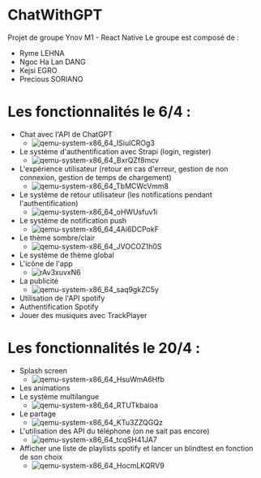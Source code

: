 # ChatWithGPT

Projet de groupe Ynov M1 - React Native
Le groupe est composé de :

- Ryme LEHNA
- Ngoc Ha Lan DANG
- Kejsi EGRO
- Precious SORIANO

# Les fonctionnalités le 6/4 :

- Chat avec l'API de ChatGPT 
  - ![qemu-system-x86_64_ISiulCROg3](https://user-images.githubusercontent.com/56402276/233753016-dccec13c-4c75-4d19-80b9-0113c4c5158c.gif)
- Le système d'authentification avec Strapi (login, register)
  - ![qemu-system-x86_64_BxrQZf8mcv](https://user-images.githubusercontent.com/56402276/233780009-eca0de37-0f7d-4ef9-952f-f43cb425ae5c.gif)
- L'expérience utilisateur (retour en cas d'erreur, gestion de non connexion, gestion de temps de chargement)
  - ![qemu-system-x86_64_TbMCWcVmm8](https://user-images.githubusercontent.com/56402276/233752225-f8114de7-7b56-4ddd-9cb7-938d4db609b3.gif)
- Le système de retour utilisateur (les notifications pendant l'authentification)
  - ![qemu-system-x86_64_oHWUsfuv1i](https://user-images.githubusercontent.com/56402276/233780021-664053e5-2586-4c73-b81e-e7d6636e9a3f.gif)
- Le système de notification push
  - ![qemu-system-x86_64_4Ai6DCPokF](https://user-images.githubusercontent.com/56402276/233752146-474c0c80-d07d-4e83-9fc9-db6ea436709a.gif)
- Le thème sombre/clair
  - ![qemu-system-x86_64_JVOCOZ1h0S](https://user-images.githubusercontent.com/56402276/233752132-cd94101c-79f5-42ac-92ff-d182a67402b4.gif)
- Le système de thème global
- L'icône de l'app
  - ![rAv3xuvxN6](https://user-images.githubusercontent.com/56402276/233752036-bda74eaf-2fe3-4505-9252-3ceeabc1fc7c.gif)
- La publicité
  - ![qemu-system-x86_64_saq9gkZC5y](https://user-images.githubusercontent.com/56402276/233752103-1a6ea8b4-aba0-4a33-adb0-224419084649.gif)
- Utilisation de l'API spotify
- Authentification Spotify
- Jouer des musiques avec TrackPlayer

# Les fonctionnalités le 20/4 :

- Splash screen
  - ![qemu-system-x86_64_HsuWmA6Hfb](https://user-images.githubusercontent.com/56402276/233752073-779660d7-4ba4-4df4-9f1f-9cd972a86dc5.gif)
- Les animations
- Le système multilangue
  - ![qemu-system-x86_64_RTUTkbaioa](https://user-images.githubusercontent.com/56402276/233751994-38e211ec-abaf-446c-a90a-733b95835d36.gif)
- Le partage
  - ![qemu-system-x86_64_KTu3ZZQGQz](https://user-images.githubusercontent.com/56402276/233752009-638b4873-9511-4d95-a8bd-848dc4ed8128.gif)
- L'utilisation des API du téléphone (on ne sait pas encore)
  - ![qemu-system-x86_64_tcqSH41JA7](https://user-images.githubusercontent.com/56402276/233752257-cd1207cd-16ed-4887-ac43-1f3ad8560268.gif)
- Afficher une liste de playlists spotify et lancer un blindtest en fonction de son choix
  - ![qemu-system-x86_64_HocmLKQRV9](https://user-images.githubusercontent.com/56402276/234577083-4a1391f9-24f4-4372-a039-90c55fdbdd42.gif)

